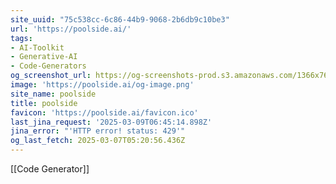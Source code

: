 ```yaml
---
site_uuid: "75c538cc-6c86-44b9-9068-2b6db9c10be3"
url: 'https://poolside.ai/'
tags:
- AI-Toolkit
- Generative-AI
- Code-Generators
og_screenshot_url: https://og-screenshots-prod.s3.amazonaws.com/1366x768/80/false/284e639fd4113edf40c0dfa044e29f462415d40178ee225fdfaa3d69b0737fd8.jpeg
image: 'https://poolside.ai/og-image.png'
site_name: poolside
title: poolside
favicon: 'https://poolside.ai/favicon.ico'
last_jina_request: '2025-03-09T06:45:14.898Z'
jina_error: "'HTTP error! status: 429'"
og_last_fetch: 2025-03-07T05:20:56.436Z
---
```

[[Code Generator]]
